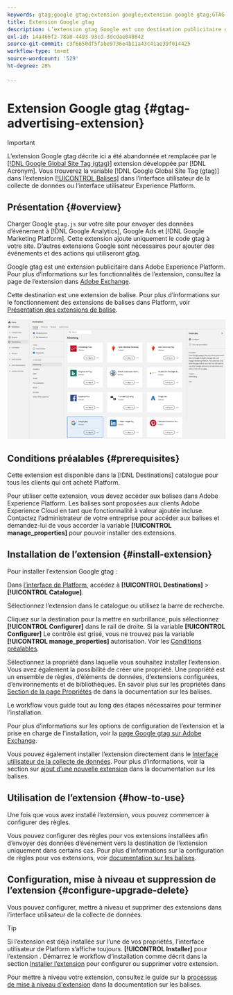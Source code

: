 ```yaml
---
keywords: gtag;google gtag;extension google;extension google gtag;GTAG
title: Extension Google gtag
description: L’extension gtag Google est une destination publicitaire de Adobe Experience Platform. Pour plus d’informations sur les fonctionnalités de l’extension, consultez la page de l’extension dans Adobe Exchange.
exl-id: 14a466f2-78a0-4493-93cd-3dcdae048042
source-git-commit: c3f6650df5fabe9736e4b11a43c41ae39f014425
workflow-type: tm+mt
source-wordcount: '529'
ht-degree: 28%

---
```


# Extension Google gtag {#gtag-advertising-extension}

>[!IMPORTANT]
>
>L’extension Google gtag décrite ici a été abandonnée et remplacée par le [[!DNL Google Global Site Tag (gtag)]](https://exchange.adobe.com/apps/ec/101437/google-global-site-tag-gtag) extension développée par [!DNL Acronym]. Vous trouverez la variable [!DNL Google Global Site Tag (gtag)] dans l’extension [[!UICONTROL Balises]](../../../tags/home.md) dans l’interface utilisateur de la collecte de données ou l’interface utilisateur Experience Platform.

## Présentation {#overview}

Charger Google `gtag.js` sur votre site pour envoyer des données d’événement à [!DNL Google Analytics], Google Ads et [!DNL Google Marketing Platform]. Cette extension ajoute uniquement le code gtag à votre site. D’autres extensions Google sont nécessaires pour ajouter des événements et des actions qui utiliseront gtag.

Google gtag est une extension publicitaire dans Adobe Experience Platform. Pour plus d’informations sur les fonctionnalités de l’extension, consultez la page de l’extension dans [Adobe Exchange](https://exchange.adobe.com/experiencecloud.details.102805.google-gtag.html).

Cette destination est une extension de balise. Pour plus d’informations sur le fonctionnement des extensions de balises dans Platform, voir [Présentation des extensions de balise](../launch-extensions/overview.md).

![Extension Google gtag](../../assets/catalog/advertising/gtag-advertising/catalog.png)

## Conditions préalables  {#prerequisites}

Cette extension est disponible dans la [!DNL Destinations] catalogue pour tous les clients qui ont acheté Platform.

Pour utiliser cette extension, vous devez accéder aux balises dans Adobe Experience Platform. Les balises sont proposées aux clients Adobe Experience Cloud en tant que fonctionnalité à valeur ajoutée incluse. Contactez l’administrateur de votre entreprise pour accéder aux balises et demandez-lui de vous accorder la variable **[!UICONTROL manage_properties]** pour pouvoir installer des extensions.

## Installation de l’extension {#install-extension}

Pour installer l’extension Google gtag :

Dans [l’interface de Platform](https://platform.adobe.com/), accédez à **[!UICONTROL Destinations]** > **[!UICONTROL Catalogue]**.

Sélectionnez l’extension dans le catalogue ou utilisez la barre de recherche.

Cliquez sur la destination pour la mettre en surbrillance, puis sélectionnez **[!UICONTROL Configurer]** dans le rail de droite. Si la variable **[!UICONTROL Configurer]** Le contrôle est grisé, vous ne trouvez pas la variable **[!UICONTROL manage_properties]** autorisation. Voir les [Conditions préalables](#prerequisites).

Sélectionnez la propriété dans laquelle vous souhaitez installer l’extension. Vous avez également la possibilité de créer une propriété. Une propriété est un ensemble de règles, d’éléments de données, d’extensions configurées, d’environnements et de bibliothèques. En savoir plus sur les propriétés dans [Section de la page Propriétés](../../../tags/ui/administration/companies-and-properties.md#properties-page) de dans la documentation sur les balises.

Le workflow vous guide tout au long des étapes nécessaires pour terminer l’installation.

Pour plus d’informations sur les options de configuration de l’extension et la prise en charge de l’installation, voir la [page Google gtag sur Adobe Exchange](https://exchange.adobe.com/experiencecloud.details.102805.google-gtag.html).

Vous pouvez également installer l’extension directement dans le [Interface utilisateur de la collecte de données](https://experience.adobe.com/#/data-collection/). Pour plus d’informations, voir la section sur [ajout d’une nouvelle extension](../../../tags/ui/managing-resources/extensions/overview.md#add-a-new-extension) dans la documentation sur les balises.

## Utilisation de l’extension {#how-to-use}

Une fois que vous avez installé l’extension, vous pouvez commencer à configurer des règles.

Vous pouvez configurer des règles pour vos extensions installées afin d’envoyer des données d’événement vers la destination de l’extension uniquement dans certains cas. Pour plus d’informations sur la configuration de règles pour vos extensions, voir [documentation sur les balises](../../../tags/ui/managing-resources/rules.md).

## Configuration, mise à niveau et suppression de l’extension {#configure-upgrade-delete}

Vous pouvez configurer, mettre à niveau et supprimer des extensions dans l’interface utilisateur de la collecte de données.

>[!TIP]
>
>Si l’extension est déjà installée sur l’une de vos propriétés, l’interface utilisateur de Platform s’affiche toujours. **[!UICONTROL Installer]** pour l’extension . Démarrez le workflow d’installation comme décrit dans la section [Installer l’extension](#install-extension) pour configurer ou supprimer votre extension.

Pour mettre à niveau votre extension, consultez le guide sur la [processus de mise à niveau d&#39;extension](../../../tags/ui/managing-resources/extensions/extension-upgrade.md) dans la documentation sur les balises.

